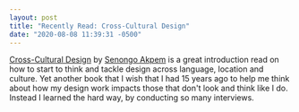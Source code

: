 ```yaml
---
layout: post
title: "Recently Read: Cross-Cultural Design"
date: "2020-08-08 11:39:31 -0500"
---
```


[Cross-Cultural Design](https://abookapart.com/products/cross-cultural-design) by [Senongo Akpem](https://senongo.net) is a great introduction read on how to start to think and tackle design across language, location and culture. Yet another book that I wish that I had 15 years ago to help me think about how my design work impacts those that don't look and think like I do. Instead I learned the hard way, by conducting so many interviews. 
